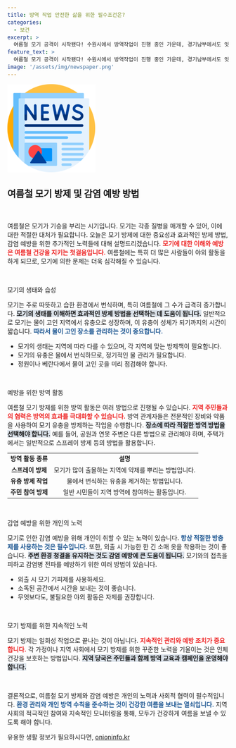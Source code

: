 ```yaml
---
title: 방역 작업 안전한 삶을 위한 필수조건은?
categories:
  - 보건
excerpt: >
  여름철 모기 공격이 시작됐다! 수원시에서 방역작업이 진행 중인 가운데, 경기남부에서도 잇따르는 말라리아 감염 사례가 경고음을 울리고 있다. 안전을 위해 지금 바로 알아보세요!
feature_text: >
  여름철 모기 공격이 시작됐다! 수원시에서 방역작업이 진행 중인 가운데, 경기남부에서도 잇따르는 말라리아 감염 사례가 경고음을 울리고 있다. 안전을 위해 지금 바로 알아보세요!
image: '/assets/img/newspaper.png'
---
```


<p><img src="/assets/img/newspaper.png" alt="kimp 속보" /></p>

<h2 data-ke-size="size26">여름철 모기 방제 및 감염 예방 방법</h2>

<p data-ke-size="size16">&nbsp;</p>

<p>여름철은 모기가 기승을 부리는 시기입니다. 모기는 각종 질병을 매개할 수 있어, 이에 대한 적절한 대처가 필요합니다. 오늘은 모기 방제에 대한 중요성과 효과적인 방제 방법, 감염 예방을 위한 추가적인 노력들에 대해 설명드리겠습니다. <b><span style="color: #ee2323;">모기에 대한 이해와 예방은 여름철 건강을 지키는 첫걸음입니다.</span></b> 여름철에는 특히 더 많은 사람들이 야외 활동을 하게 되므로, 모기에 의한 문제는 더욱 심각해질 수 있습니다. </p>

<p data-ke-size="size16">&nbsp;</p>

<p>모기의 생태와 습성</p>

<p>모기는 주로 따뜻하고 습한 환경에서 번식하며, 특히 여름철에 그 수가 급격히 증가합니다. <b><span style="background-color: #21538527;">모기의 생태를 이해하면 효과적인 방제 방법을 선택하는 데 도움이 됩니다.</span></b> 일반적으로 모기는 물이 고인 지역에서 유충으로 성장하며, 이 유충이 성체가 되기까지의 시간이 짧습니다. <b><span style="color: #1a5490;">따라서 물이 고인 장소를 관리하는 것이 중요합니다.</span></b> </p>

<ul>
<li>모기의 생태는 지역에 따라 다를 수 있으며, 각 지역에 맞는 방제책이 필요합니다.</li>
<li>모기의 유충은 물에서 번식하므로, 정기적인 물 관리가 필요합니다.</li>
<li>정원이나 베란다에서 물이 고인 곳을 미리 점검해야 합니다.</li>
</ul>

<p data-ke-size="size16">&nbsp;</p>

<p>예방을 위한 방역 활동</p>

<p>여름철 모기 방제를 위한 방역 활동은 여러 방법으로 진행될 수 있습니다. <b><span style="color: #ee2323;">지역 주민들과의 협력은 방역의 효과를 극대화할 수 있습니다.</span></b> 방역 관계자들은 전문적인 장비와 약품을 사용하여 모기 유충을 방제하는 작업을 수행합니다. <b><span style="background-color: #21538527;">장소에 따라 적절한 방역 방법을 선택해야 합니다.</span></b> 예를 들어, 공원과 연못 주변은 다른 방법으로 관리해야 하며, 주택가에서는 일반적으로 스프레이 방제 등의 방법을 활용합니다.</p>

<table style="width: 100%;">
  <tr>
    <td style="text-align: center; height: 17px;"><b>방역 활동 종류</b></td>
    <td style="text-align: center; height: 17px;"><b>설명</b></td>
  </tr>
  <tr>
    <td style="text-align: center; height: 17px;"><b>스프레이 방제</b></td>
    <td style="text-align: center; height: 17px;">모기가 많이 출몰하는 지역에 약제를 뿌리는 방법입니다.</td>
  </tr>
  <tr>
    <td style="text-align: center; height: 17px;"><b>유충 방제 작업</b></td>
    <td style="text-align: center; height: 17px;">물에서 번식하는 유충을 제거하는 방법입니다.</td>
  </tr>
  <tr>
    <td style="text-align: center; height: 17px;"><b>주민 참여 방제</b></td>
    <td style="text-align: center; height: 17px;">일반 시민들이 지역 방역에 참여하는 활동입니다.</td>
  </tr>
</table>

<p data-ke-size="size16">&nbsp;</p>

<p>감염 예방을 위한 개인의 노력</p>

<p>모기로 인한 감염 예방을 위해 개인이 취할 수 있는 노력이 있습니다. <b><span style="color: #1a5490;">항상 적절한 방충제를 사용하는 것은 필수입니다.</span></b> 또한, 외출 시 가능한 한 긴 소매 옷을 착용하는 것이 좋습니다. <b><span style="background-color: #21538527;">주변 환경 청결을 유지하는 것도 감염 예방에 큰 도움이 됩니다.</span></b> 모기와의 접촉을 피하고 감염병 전파를 예방하기 위한 여러 방법이 있습니다.</p>

<ul>
<li>외출 시 모기 기피제를 사용하세요.</li>
<li>소독된 공간에서 시간을 보내는 것이 좋습니다.</li>
<li>무엇보다도, 불필요한 야외 활동은 자제를 권장합니다.</li>
</ul>

<p data-ke-size="size16">&nbsp;</p>

<p>모기 방제를 위한 지속적인 노력</p>

<p>모기 방제는 일회성 작업으로 끝나는 것이 아닙니다. <b><span style="color: #ee2323;">지속적인 관리와 예방 조치가 중요합니다.</span></b> 각 가정이나 지역 사회에서 모기 방제를 위한 꾸준한 노력을 기울이는 것은 인체 건강을 보호하는 방법입니다. <b><span style="background-color: #21538527;">지역 당국은 주민들과 함께 방역 교육과 캠페인을 운영해야 합니다.</span></b> </p>

<p data-ke-size="size16">&nbsp;</p>

<p>결론적으로, 여름철 모기 방제와 감염 예방은 개인의 노력과 사회적 협력이 필수적입니다. <b><span style="color: #1a5490;">환경 관리와 개인 방역 수칙을 준수하는 것이 건강한 여름을 보내는 열쇠입니다.</span></b> 지역 사회의 적극적인 참여와 지속적인 모니터링을 통해, 모두가 건강하게 여름을 보낼 수 있도록 해야 합니다.</p>
유용한 생활 정보가 필요하시다면, <a href="https://onioninfo.kr" rel="dofollow">onioninfo.kr</a>


